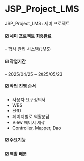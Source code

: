 # JSP_Project_LMS
JSP_Project_LMS : 세미 프로젝트

#### **☑️ 세미 프로젝트 최종완료**

\- 학사 관리 시스템(LMS)

#### **☑️ 작업기간**

\- 2025/04/25 ~ 2025/05/23

#### **☑️ 작업 진행 순서**
- 사용자 요구정의서
- WBS
- ERD
- 페이지별로 역활분담
- View 페이지 제작
- Controller, Mapper, Dao


#### **☑️ 주요기능** 


#### **☑️ 역활 배분** 

